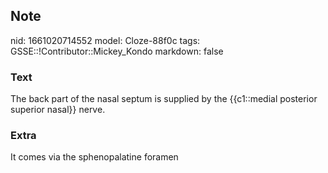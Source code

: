 ## Note
nid: 1661020714552
model: Cloze-88f0c
tags: GSSE::!Contributor::Mickey_Kondo
markdown: false

### Text
The back part of the nasal septum is supplied by the {{c1::medial posterior superior nasal}} nerve.

### Extra
It comes via the sphenopalatine foramen
